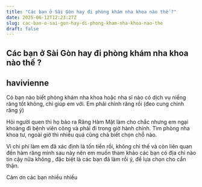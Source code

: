 ```yaml
---
title: "Các bạn ở Sài Gòn hay đi phòng khám nha khoa nào thế ?"
date: 2025-06-12T12:23:27Z
slug: cac-ban-o-sai-gon-hay-di-phong-kham-nha-khoa-nao-the
draft: false
---
```


## Các bạn ở Sài Gòn hay đi phòng khám nha khoa nào thế ?

## havivienne

Có bạn nào biết phòng khám nha khoa hoặc nha sĩ nào có dịch vụ niềng răng tốt không, chỉ giúp em với. Em phải chỉnh răng rồi (đeo cung chỉnh răng ý)
 
Hỏi người quen thì họ bảo ra Răng Hàm Mặt làm cho chắc nhưng em ngại khoảng đi bệnh viên công và phải đi trong giờ hành chính. Tìm phòng nha khoa tư, ngoài giờ thì nhiều quá cũng chả biết chọn chỗ nào.
 
Vì chi phí làm em đã xác định là tốn tiền rồi, không chỉ thế và còn liên quan đến hàm răng mình sau này nên em muốn tham khảo các bạn có địa chỉ nào tin cậy nữa không , đặc biệt là các bạn đã làm rồi ý, để lựa chọn cho cẩn thận.
 
Cảm ơn các bạn nhiều nhiều